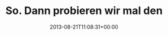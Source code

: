---
retweeted: false
source: <a href="http://twitter.com" rel="nofollow">Twitter Web Client</a>
entities:
  hashtags: []
  symbols: []
  user_mentions:
  - name: DellHilft
    screen_name: DellHilft
    indices:
    - '31'
    - '41'
    id_str: '318971629'
    id: '318971629'
  urls: []
display_text_range:
- '0'
- '70'
favorite_count: '1'
id_str: '370140352822267904'
truncated: false
retweet_count: '0'
id: '370140352822267904'
created_at: Wed Aug 21 11:08:31 +0000 2013
favorited: false
full_text: So. Dann probieren wir mal den [@DellHilft](https://twitter.com/DellHilft)
  »Next business day« Support.
lang: de
tags:
- pesos:twitter
date: '2013-08-21T11:08:31+00:00'
src: https://twitter.com/bascht/status/370140352822267904
original_url: https://twitter.com/bascht/status/370140352822267904
type: twitter_tweet
text: So. Dann probieren wir mal den [@DellHilft](https://twitter.com/DellHilft) »Next
  business day« Support.
title: 'So. Dann probieren wir mal den '

---